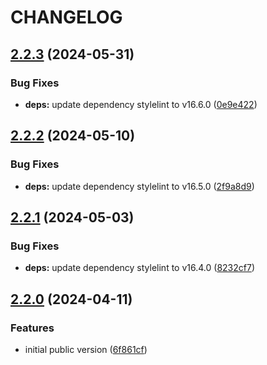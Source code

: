 # CHANGELOG

## [2.2.3](https://github.com/Forsakringskassan/stylelint-config/compare/v2.2.2...v2.2.3) (2024-05-31)


### Bug Fixes

* **deps:** update dependency stylelint to v16.6.0 ([0e9e422](https://github.com/Forsakringskassan/stylelint-config/commit/0e9e4220f3f3ea11e0ae02461298f31b92e858d7))

## [2.2.2](https://github.com/Forsakringskassan/stylelint-config/compare/v2.2.1...v2.2.2) (2024-05-10)


### Bug Fixes

* **deps:** update dependency stylelint to v16.5.0 ([2f9a8d9](https://github.com/Forsakringskassan/stylelint-config/commit/2f9a8d94204fe74d5087335ebdd39f3a5ee0e1c7))

## [2.2.1](https://github.com/Forsakringskassan/stylelint-config/compare/v2.2.0...v2.2.1) (2024-05-03)


### Bug Fixes

* **deps:** update dependency stylelint to v16.4.0 ([8232cf7](https://github.com/Forsakringskassan/stylelint-config/commit/8232cf7da82e62cfd0bd9918b6cd8221205888fa))

## [2.2.0](https://github.com/Forsakringskassan/stylelint-config/compare/v2.1.0...v2.2.0) (2024-04-11)


### Features

* initial public version ([6f861cf](https://github.com/Forsakringskassan/stylelint-config/commit/6f861cfb5c94dd0356176615c6523fa77f5ab898))
